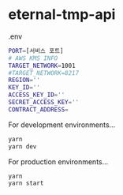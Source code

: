 # eternal-tmp-api

.env
```sh
PORT=[서비스 포트]
# AWS KMS INFO
TARGET_NETWORK=1001
#TARGET_NETWORK=8217
REGION=''
KEY_ID=''
ACCESS_KEY_ID=''
SECRET_ACCESS_KEY=''
CONTRACT_ADDRESS=
```

For development environments...

```sh
yarn
yarn dev
```

For production environments...

```sh
yarn
yarn start
```
